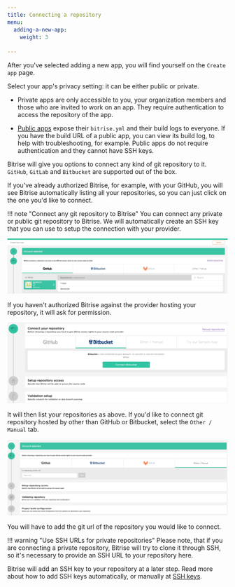 ```yaml
---
title: Connecting a repository
menu:
  adding-a-new-app:
    weight: 3

---
```

After you've selected adding a new app, you will find yourself on the `Create app` page.

Select your app's privacy setting: it can be either public or private.

- Private apps are only accessible to you, your organization members and those who are invited to work on an app. They require authentication to access the repository of the app.

- [Public apps](/adding-a-new-app/public-apps) expose their `bitrise.yml` and their build logs to everyone. If you have the build URL of a public app, you can view its build log, to help with troubleshooting, for example. Public apps do not require authentication and they cannot have SSH keys.

Bitrise will give you options to connect any kind of git repository to it. `GitHub`, `GitLab` and `Bitbucket` are supported out of the box.

If you've already authorized Bitrise, for example, with your GitHub,
you will see Bitrise automatically listing all your repositories, so you can just click on the one you'd like to connect.

!!! note "Connect any git repository to Bitrise"
    You can connect any private or public git repository to Bitrise.
    We will automatically create an SSH key that you can use to setup the connection with your provider.

![Screenshot](/img/adding-a-new-app/connect-repo.png)

If you haven't authorized Bitrise against the provider hosting your repository, it will ask for permission.

![Screenshot](/img/adding-a-new-app/authorize-at-provider.png)

It will then list your repositories as above. If you'd like to connect git repository hosted by other than GitHub or Bitbucket,
select the `Other / Manual` tab.

![Screenshot](/img/adding-a-new-app/add-other-repo.png)

You will have to add the git url of the repository you would like to connect.

!!! warning "Use SSH URLs for private repositories"
    Please note, that if you are connecting a private repository,
    Bitrise will try to clone it through SSH, so it's necessary to provide an SSH URL to your repository here.

Bitrise will add an SSH key to your repository at a later step.
Read more about how to add SSH keys automatically, or manually at [SSH keys](/adding-a-new-app/setting-up-ssh-keys/).